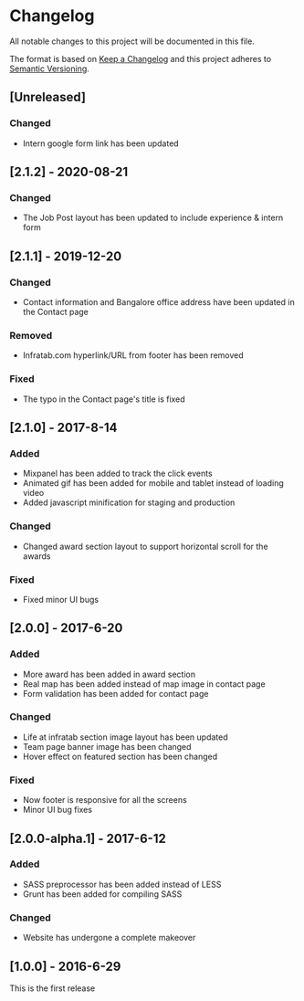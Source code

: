 # Changelog
All notable changes to this project will be documented in this file.

The format is based on [Keep a Changelog](http://keepachangelog.com/) and this project adheres to [Semantic Versioning](http://semver.org/).


## [Unreleased]
### Changed
- Intern google form link has been updated 

## [2.1.2] - 2020-08-21
### Changed
- The Job Post layout has been updated to include experience & intern form

## [2.1.1] - 2019-12-20
### Changed
- Contact information and Bangalore office address have been updated in the Contact page

### Removed
- Infratab.com hyperlink/URL from footer has been removed

### Fixed
- The typo in the Contact page's title is fixed

## [2.1.0] - 2017-8-14
### Added
- Mixpanel has been added to track the click events
- Animated gif has been added for mobile and tablet instead of loading video
- Added javascript minification for staging and production

### Changed
- Changed award section layout to support horizontal scroll for the awards

### Fixed
- Fixed minor UI bugs

## [2.0.0] - 2017-6-20
### Added
- More award has been added in award section
- Real map has been added instead of map image in contact page
- Form validation has been added for contact page

### Changed
- Life at infratab section image layout has been updated
- Team page banner image has been changed
- Hover effect on featured section has been changed

### Fixed
- Now footer is responsive for all the screens
- Minor UI bug fixes


## [2.0.0-alpha.1] - 2017-6-12
### Added
- SASS preprocessor has been added instead of LESS
- Grunt has been added for compiling SASS

### Changed
- Website has undergone a complete makeover


## [1.0.0] - 2016-6-29
This is the first release

